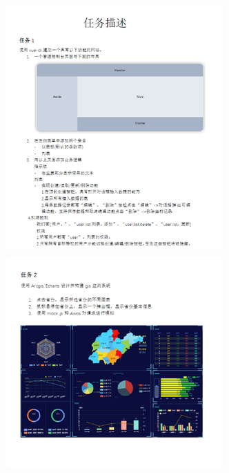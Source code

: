 ![image-20220705095437102](image-20220705095437102.png)



![image-20220705100251394](image-20220705100251394.png)



